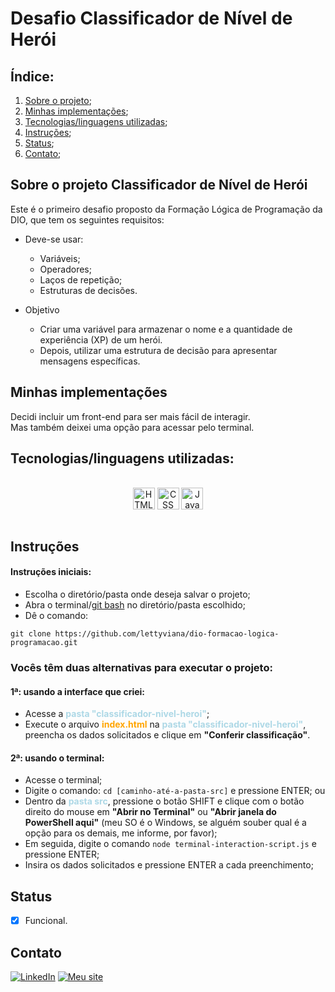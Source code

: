 # **Desafio Classificador de Nível de Herói**

## **Índice:**

1. [Sobre o projeto](#sobre-o-projeto-lar-canino);
2. [Minhas implementações](#minhas-implementações);
3. [Tecnologias/linguagens utilizadas](#tecnologiaslinguagens-utilizadas);
4. [Instruções](#instruções);
5. [Status](#status);
6. [Contato](#contato);

## **Sobre o projeto Classificador de Nível de Herói**

Este é o primeiro desafio proposto da Formação Lógica de Programação da DIO, que tem os seguintes requisitos: <br/>

* Deve-se usar:

  - Variáveis;
  - Operadores;
  - Laços de repetição;
  - Estruturas de decisões.

* Objetivo

  - Criar uma variável para armazenar o nome e a quantidade de experiência (XP) de um herói.
  - Depois, utilizar uma estrutura de decisão para apresentar mensagens específicas.


## **Minhas implementações**

Decidi incluir um front-end para ser mais fácil de interagir. <br/>
Mas também deixei uma opção para acessar pelo terminal.

## **Tecnologias/linguagens utilizadas:**

<div style="display: inline_block" align="center"><br />
    <img src="https://img.shields.io/badge/html5-E34F26?style=for-the-badge&logo=html5&logoColor=white" height="35px" alt="HTML" align="center" />
    <img src="https://img.shields.io/badge/CSS-1572B6?style=for-the-badge&logo=css3&logoColor=white" height="35px" alt="CSS" align="center" />
    <img src="https://img.shields.io/badge/javascript-F7DF1E?style=for-the-badge&logo=javascript&logoColor=black" height="35px" alt="JavaScript" align="center" />
</div><br />

## **Instruções**

#### **Instruções iniciais:**
- Escolha o diretório/pasta onde deseja salvar o projeto;
- Abra o terminal/[git bash](https://git-scm.com/downloads) no diretório/pasta escolhido;
- Dê o comando:

```
git clone https://github.com/lettyviana/dio-formacao-logica-programacao.git
```

### **Vocês têm duas alternativas para executar o projeto:**

#### **1ª: usando a interface que criei:**

* Acesse a <strong style="color:lightblue">pasta "classificador-nivel-heroi"</strong>;
* Execute o arquivo <strong style="color:orange">index.html</strong> na <strong style="color:lightblue">pasta "classificador-nivel-heroi"</strong>, preencha os dados solicitados e clique em <strong>"Conferir classificação"</strong>.

#### **2ª: usando o terminal:**

  - Acesse o terminal;
  - Digite o comando: `cd [caminho-até-a-pasta-src]` e pressione ENTER; ou 
  - Dentro da <strong style="color:lightblue">pasta src</strong>, pressione o botão SHIFT e clique com o botão direito do mouse em <strong>"Abrir no Terminal"</strong> ou <strong>"Abrir janela do PowerShell aqui"</strong> (meu SO é o Windows, se alguém souber qual é a opção para os demais, me informe, por favor);
  - Em seguida, digite o comando `node terminal-interaction-script.js` e pressione ENTER;
  - Insira os dados solicitados e pressione ENTER a cada preenchimento;

## **Status**

- [x] Funcional.


## **Contato**
[![LinkedIn](https://img.shields.io/badge/LinkedIn-0077B5?style=for-the-badge&logo=linkedin&logoColor=white)](https://www.linkedin.com/in/leticiaviana-trad-dev/)
[![Meu site](https://img.shields.io/badge/Meu%20site-800080?style=for-the-badge&logoColor=white)](https://www.leticiaviana.com/#contato)